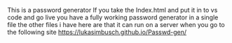This is a password generator
If you take the Index.html and put it in to vs code and go live you have a fully working password generator in a single file
the other files i have here are that it can run on a server when you go to the following site 
https://lukasimbusch.github.io/Passwd-gen/
